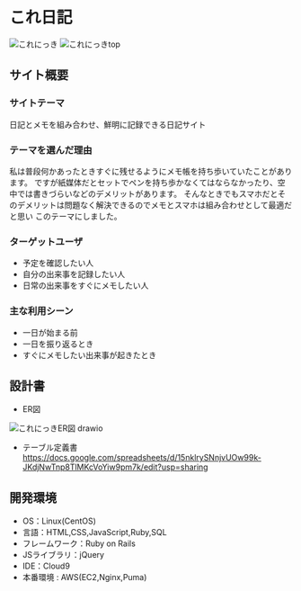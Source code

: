 # これ日記
​![これにっき](https://github.com/tsubamenoki/korenikki/assets/144215790/eb1ee218-2665-4499-b4a4-b254722ea75e)
![これにっきtop](https://github.com/tsubamenoki/korenikki/assets/144215790/e73e6c9d-e02c-45ea-8446-45eab660d9c7)
## サイト概要
### サイトテーマ
日記とメモを組み合わせ、鮮明に記録できる日記サイト
​
### テーマを選んだ理由
私は普段何かあったときすぐに残せるようにメモ帳を持ち歩いていたことがあります。
ですが紙媒体だとセットでペンを持ち歩かなくてはならなかったり、空中では書きづらいなどのデメリットがあります。
そんなときでもスマホだとそのデメリットは問題なく解決できるのでメモとスマホは組み合わせとして最適だと思い
このテーマにしました。

### ターゲットユーザ
- 予定を確認したい人
- 自分の出来事を記録したい人
- 日常の出来事をすぐにメモしたい人
​
### 主な利用シーン
- 一日が始まる前
- 一日を振り返るとき
- すぐにメモしたい出来事が起きたとき
​
## 設計書
- ER図
  
![これにっきER図 drawio](https://github.com/tsubamenoki/korenikki/assets/144215790/ad4a5e11-67c5-44c1-925b-0ba40dd6abe0)

- テーブル定義書
https://docs.google.com/spreadsheets/d/15nklrySNnjvUOw99k-JKdjNwTnp8TlMKcVoYiw9pm7k/edit?usp=sharing

## 開発環境
- OS：Linux(CentOS)
- 言語：HTML,CSS,JavaScript,Ruby,SQL
- フレームワーク：Ruby on Rails
- JSライブラリ：jQuery
- IDE：Cloud9
- 本番環境 : AWS(EC2,Nginx,Puma)
